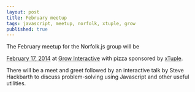 ```yaml
---
layout: post
title: February meetup
tags: javascript, meetup, norfolk, xtuple, grow
published: true
---
```


<p>The February meetup for the Norfolk.js group will be</p>
<a href="http://www.meetup.com/NorfolkJS/events/162276802/">February 17, 2014</a>
at <a href="http://www.thisisgrow.com/">Grow Interactive</a> with pizza sponsored by <a href="http://www.xtuple.com">xTuple</a>.</p>

<p>
There will be a meet and greet followed by an interactive talk by Steve Hackbarth to discuss problem-solving using Javascript and other useful utilities.
</p>